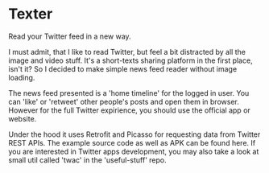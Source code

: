 # Texter
Read your Twitter feed in a new way.

I must admit, that I like to read Twitter, but feel a bit distracted by all the image and video stuff.
It's a short-texts sharing platform in the first place, isn't it?
So I decided to make simple news feed reader without image loading.

The news feed presented is a 'home timeline' for the logged in user. You can 'like' or 'retweet' other people's posts and open them in browser. However for the full Twitter expirience, you should use the official app or website.

Under the hood it uses Retrofit and Picasso for requesting data from Twitter REST APIs.
The example source code as well as APK can be found here.
If you are interested in Twitter apps development, you may also take a look at small util called 'twac' in the 'useful-stuff' repo.

